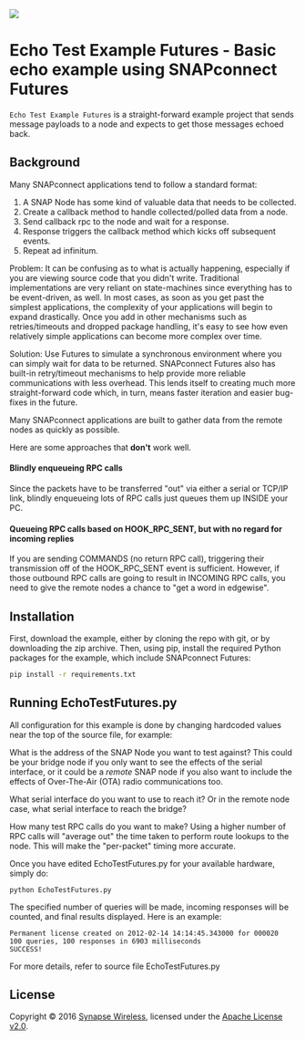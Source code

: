 [![](https://cloud.githubusercontent.com/assets/1317406/12406044/32cd9916-be0f-11e5-9b18-1547f284f878.png)](http://www.synapse-wireless.com/)

# Echo Test Example Futures - Basic echo example using SNAPconnect Futures

`Echo Test Example Futures` is a straight-forward example project that sends message payloads to a node
and expects to get those messages echoed back.

## Background

Many SNAPconnect applications tend to follow a standard format:

1. A SNAP Node has some kind of valuable data that needs to be collected. 
1. Create a callback method to handle collected/polled data from a node.
1. Send callback rpc to the node and wait for a response.
1. Response triggers the callback method which kicks off subsequent events.
1. Repeat ad infinitum.

Problem: It can be confusing as to what is actually happening, especially if you 
are viewing source code that you didn't write.  Traditional implementations are
very reliant on state-machines since everything has to be event-driven, as well.
In most cases, as soon as you get past the simplest applications, the complexity 
of your applications will begin to expand drastically.  Once you add in other
mechanisms such as retries/timeouts and dropped package handling, it's easy to 
see how even relatively simple applications can become more complex over time.

Solution: Use Futures to simulate a synchronous environment where you can 
simply wait for data to be returned.  SNAPconnect Futures also has built-in 
retry/timeout mechanisms to help provide more reliable communications with less 
overhead. This lends itself to creating much more straight-forward code which, 
in turn, means faster iteration and easier bug-fixes in the future.

Many SNAPconnect applications are built to gather data from the remote nodes as quickly
as possible.

Here are some approaches that **don't** work well.

#### Blindly enqueueing RPC calls

Since the packets have to be transferred "out" via either a serial or TCP/IP link,
blindly enqueueing lots of RPC calls just queues them up INSIDE your PC.

#### Queueing RPC calls based on HOOK_RPC_SENT, but with no regard for incoming replies

If you are sending COMMANDS (no return RPC call), triggering their transmission off
of the HOOK_RPC_SENT event is sufficient. However, if those outbound RPC calls are
going to result in INCOMING RPC calls, you need to give the remote nodes a chance to 
"get a word in edgewise".

## Installation

First, download the example, either by cloning the repo with git, or by downloading the zip archive.
Then, using pip, install the required Python packages for the example, which include SNAPconnect Futures:

```bash
pip install -r requirements.txt
```

## Running EchoTestFutures.py

All configuration for this example is done by changing hardcoded values near the top
of the source file, for example:
 
What is the address of the SNAP Node you want to test against?
    This could be your bridge node if you only want to see the effects of the
    serial interface, or it could be a *remote* SNAP node if you also want to
    include the effects of Over-The-Air (OTA) radio communications too.

What serial interface do you want to use to reach it?
    Or in the remote node case, what serial interface to reach the bridge?

How many test RPC calls do you want to make?
    Using a higher number of RPC calls will "average out" the time taken to 
    perform route lookups to the node. This will make the "per-packet"
    timing more accurate.
    
Once you have edited EchoTestFutures.py for your available hardware, simply do:

`python EchoTestFutures.py`

The specified number of queries will be made, incoming responses will be counted,
and final results displayed. Here is an example:

    Permanent license created on 2012-02-14 14:14:45.343000 for 000020
    100 queries, 100 responses in 6903 milliseconds
    SUCCESS!

For more details, refer to source file EchoTestFutures.py

## License

Copyright © 2016 [Synapse Wireless](http://www.synapse-wireless.com/), licensed under the [Apache License v2.0](LICENSE.md).

<!-- meta-tags: vvv-snapconnect, vvv-python, vvv-example -->
